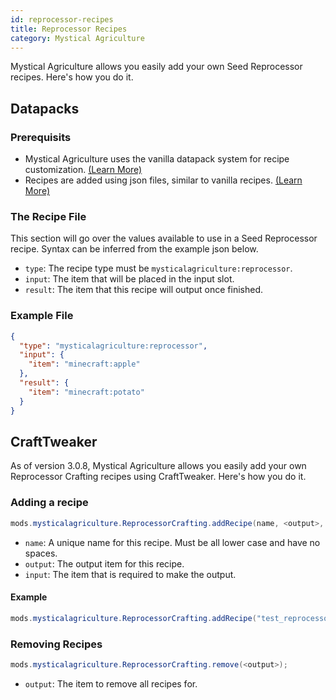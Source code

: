 ```yaml
---
id: reprocessor-recipes
title: Reprocessor Recipes
category: Mystical Agriculture
---
```


Mystical Agriculture allows you easily add your own Seed Reprocessor recipes. Here's how you do it.

## Datapacks
### Prerequisits
- Mystical Agriculture uses the vanilla datapack system for recipe customization. [(Learn More)](https://minecraft.gamepedia.com/Data_pack)
- Recipes are added using json files, similar to vanilla recipes. [(Learn More)](https://minecraft.gamepedia.com/Recipe)

### The Recipe File
This section will go over the values available to use in a Seed Reprocessor recipe. Syntax can be inferred from the example json below.
- `type`: The recipe type must be `mysticalagriculture:reprocessor`.
- `input`: The item that will be placed in the input slot.
- `result`: The item that this recipe will output once finished.

### Example File
```json
{
  "type": "mysticalagriculture:reprocessor",
  "input": {
    "item": "minecraft:apple"
  },
  "result": {
    "item": "minecraft:potato"
  }
}
```

## CraftTweaker
As of version 3.0.8, Mystical Agriculture allows you easily add your own Reprocessor Crafting recipes using CraftTweaker. Here's how you do it.

### Adding a recipe
```java
mods.mysticalagriculture.ReprocessorCrafting.addRecipe(name, <output>, <input>);
```

- `name`: A unique name for this recipe. Must be all lower case and have no spaces.
- `output`: The output item for this recipe.
- `input`: The item that is required to make the output.

#### Example
```java
mods.mysticalagriculture.ReprocessorCrafting.addRecipe("test_reprocessor", <item:minecraft:apple>, <tag:items:forge:ingots/iron>);
```

### Removing Recipes
```java
mods.mysticalagriculture.ReprocessorCrafting.remove(<output>);
```

- `output`: The item to remove all recipes for.
